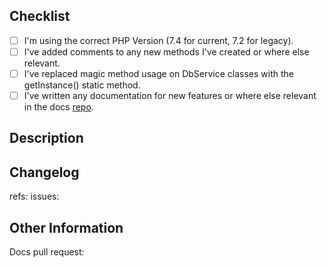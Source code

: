 <!-- Have you made sure the following is correct? -->
## Checklist
- [ ] I'm using the correct PHP Version (7.4 for current, 7.2 for legacy).
- [ ] I've added comments to any new methods I've created or where else relevant.
- [ ] I've replaced magic method usage on DbService classes with the getInstance() static method.
- [ ] I've written any documentation for new features or where else relevant in the docs [repo](https://github.com/2pisoftware/cmfive-docs).

<!-- Add a short description. -->
## Description

<!-- List your changes as a dot point list. -->
## Changelog

<!-- Add any important refs or issues numbers. -->
refs:
issues:

<!-- Add any other information that might be relevant. -->
## Other Information

<!-- Link to the docs pull request if documentation changes have been made. -->
Docs pull request: